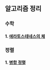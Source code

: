## 알고리즘 정리

### 수학
#### 1. [에라토스테네스의 체](https://github.com/jeongdonggyeom/Algorithm/tree/master/BOJ/%EA%B8%B0%EB%B3%B8%20%EC%88%98%ED%95%99%202)


### 정렬
#### 1. [병합 정렬](https://github.com/jeongdonggyeom/Algorithm/blob/master/BOJ/%EC%A0%95%EB%A0%AC/README.md)
